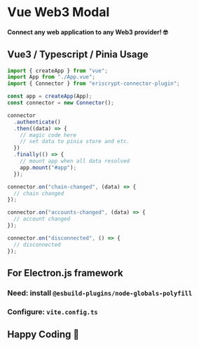 # Vue Web3 Modal
#### Connect any web application to any Web3 provider! 🤓

## Vue3 / Typescript / Pinia Usage
```typescript
import { createApp } from "vue";
import App from "./App.vue";
import { Connector } from "eriscrypt-connector-plugin";

const app = createApp(App);
const connector = new Connector();

connector
  .authenticate()
  .then((data) => {
    // magic code here
    // set data to pinia store and etc.
  })
  .finally(() => {
    // mount app when all data resolved
    app.mount("#app");
  });

connector.on("chain-changed", (data) => {
  // chain changed
});

connector.on("accounts-changed", (data) => {
  // account changed
});

connector.on("disconnected", () => {
  // disconnected
});
```

## For Electron.js framework
### Need: install `@esbuild-plugins/node-globals-polyfill`
### Configure: `vite.config.ts`

## Happy Coding 🙌